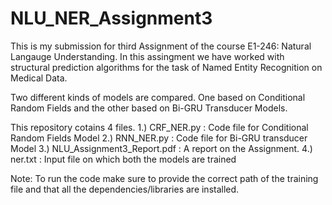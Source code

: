 # NLU_NER_Assignment3

This is my submission for third Assignment of the course E1-246: Natural Langauge Understanding.
In this assingment we have worked with structural prediction algorithms for the task of Named Entity Recognition on Medical Data.

Two different kinds of models are compared. One based on Conditional Random Fields and the other based on Bi-GRU Transducer Models.

This repository cotains 4 files.
1.) CRF_NER.py : Code file for Conditional Random Fields Model
2.) RNN_NER.py : Code file for Bi-GRU transducer Model
3.) NLU_Assignment3_Report.pdf : A report on the Assignment.
4.) ner.txt : Input file on which both the models are trained

Note: To run the code make sure to provide the correct path of the training file and that all the dependencies/libraries are installed.

